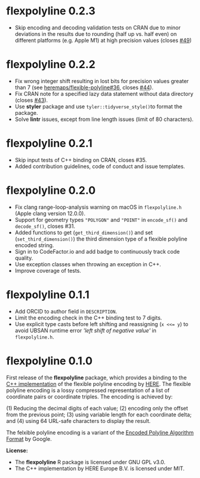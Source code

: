 # flexpolyline 0.2.3

* Skip encoding and decoding validation tests on CRAN due to minor deviations in the results due to rounding (half up vs. half even) on different platforms (e.g. Apple M1) at high precision values (closes [#49](https://github.com/munterfinger/flexpolyline/issues/49))

# flexpolyline 0.2.2

* Fix wrong integer shift resulting in lost bits for precision values greater than 7 (see [heremaps/flexible-polyline#36](https://github.com/heremaps/flexible-polyline/issues/36), closes [#44](https://github.com/munterfinger/flexpolyline/issues/44)).
* Fix CRAN note for a specified lazy data statement without data directory (closes [#43](https://github.com/munterfinger/flexpolyline/issues/43)).
* Use **styler** package and use `tyler::tidyverse_style()`to format the package.
* Solve **lintr** issues, except from line length issues (limit of 80 characters).

# flexpolyline 0.2.1

* Skip input tests of C++ binding on CRAN, closes #35.
* Added contribution guidelines, code of conduct and issue templates.

# flexpolyline 0.2.0

* Fix clang range-loop-analysis warning on macOS in `flexpolyline.h` (Apple clang version 12.0.0).
* Support for geometry types `"POLYGON"` and `"POINT"` in `encode_sf()` and `decode_sf()`, closes #31.
* Added functions to get (`get_third_dimension()`) and set (`set_third_dimension()`) the third dimension type of a flexible polyline encoded string.
* Sign in to CodeFactor.io and add badge to continuously track code quality.
* Use exception classes when throwing an exception in C++.
* Improve coverage of tests.

# flexpolyline 0.1.1

* Add ORCID to author field in `DESCRIPTION`.
* Limit the encoding check in the C++ binding test to 7 digits.
* Use explicit type casts before left shifting and reassigning (`x <<= y`) to avoid UBSAN runtime error *'left shift of negative value'* in `flexpolyline.h`.

# flexpolyline 0.1.0

First release of the **flexpolyline** package, which provides a binding to the
[C++ implementation](https://github.com/heremaps/flexible-polyline/tree/master/cpp) of the
flexible polyline encoding by [HERE](https://github.com/heremaps/flexible-polyline).
The flexible polyline encoding is a lossy compressed representation of a list of
coordinate pairs or coordinate triples. The encoding is achieved by:

(1) Reducing the decimal digits of each value;
(2) encoding only the offset from the previous point;
(3) using variable length for each coordinate delta; and
(4) using 64 URL-safe characters to display the result.

The felxible polyline encoding is a variant of the [Encoded Polyline Algorithm Format](https://developers.google.com/maps/documentation/utilities/polylinealgorithm) by Google.

**License:**

* The **flexpolyline** R package is licensed under GNU GPL v3.0.
* The C++ implementation by HERE Europe B.V. is licensed under MIT.
